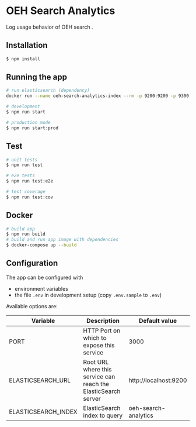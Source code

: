 # OEH Search Analytics

Log usage behavior of OEH search .

## Installation

```bash
$ npm install
```

## Running the app

```bash
# run elasticsearch (dependency)
docker run --name oeh-search-analytics-index --rm -p 9200:9200 -p 9300:9300 -e "discovery.type=single-node" docker.elastic.co/elasticsearch/elasticsearch:7.12.0
```

```bash
# development
$ npm run start

# production mode
$ npm run start:prod
```

## Test

```bash
# unit tests
$ npm run test

# e2e tests
$ npm run test:e2e

# test coverage
$ npm run test:cov
```

## Docker

```bash
# build app
$ npm run build
# build and run app image with dependencies
$ docker-compose up --build
```

## Configuration

The app can be configured with

-   environment variables
-   the file `.env` in development setup (copy `.env.sample` to `.env`)

Available options are:

| Variable            | Description                                                    | Default value         |
| ------------------- | -------------------------------------------------------------- | --------------------- |
| PORT                | HTTP Port on which to expose this service                      | 3000                  |
| ELASTICSEARCH_URL   | Root URL where this service can reach the ElasticSearch server | http://localhost:9200 |
| ELASTICSEARCH_INDEX | ElasticSearch index to query                                   | oeh-search-analytics  |
